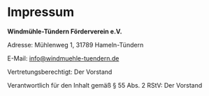 # Impressum

**Windmühle-Tündern Förderverein e.V.**

Adresse: Mühlenweg 1, 31789 Hameln-Tündern

E-Mail: info@windmuehle-tuendern.de

Vertretungsberechtigt: Der Vorstand

Verantwortlich für den Inhalt gemäß § 55 Abs. 2 RStV: Der Vorstand
